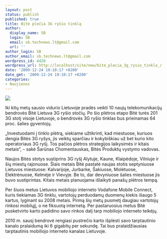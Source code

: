 ```yaml
---
layout: post
status: publish
published: true
title: Bitė plečia 3G ryšio tinklą
author:
  display_name: SB
  login: SB
  email: sb.technews.lt@gmail.com
  url: ''
author_login: SB
author_email: sb.technews.lt@gmail.com
wordpress_id: 4420
wordpress_url: http://localhost/site/new/bite_plecia_3g_rysio_tinkla_/
date: '2009-12-24 19:10:17 +0200'
date_gmt: '2009-12-24 19:10:17 +0200'
categories:
- Naujienos
---
```

<div class="imgright"><img src="http://t3.gstatic.com/images?q=tbn:YhFj9Eh9PS11tM:http://www.3g.co.uk/PR/Nov2005/Vodafone%2520Mobile%2520Connect%2520Card%25203G.jpg"  /></div>
<p>Iki kitų metų sausio vidurio Lietuvoje pradės veikti 10 naujų telekomunikacijų bendrovės Bitė Lietuva 3G ryšio stočių. Po šio plėtros etapo Bitė turės 201 3G stotį visoje Lietuvoje, o bendrovės 3G ryšio tinklas bus prieinamas 64 proc. šalies gyventojų.</p>
<p>„Investuodami į tinklo plėtrą, siekiame užtikrinti, kad miestuose, kuriuos dengia Bitės 3G ryšys, jis veiktų sparčiau ir kokybiškiau už bet kurio kito operatoriaus 3G ryšį. Tos pačios plėtros strategijos laikysimės ir kitais metais“, – sakė Šarūnas Chomentauskas, Bitės Produktų vystymo vadovas.  </p>
<p>Naujos Bitės stotys sustiprins 3G ryšį Alytuje, Kaune, Klaipėdoje, Vilniuje ir šių miestų rajonuose. Šiais metais Bitė pastatė naujas stotis septyniuose Lietuvos miestuose: Kalvarijoje, Jurbarke, Šakiuose, Molėtuose, Elektrėnuose, Kelmėje ir Vievyje. Be to, dar devyniuose šalies miestuose jis buvo sustiprintas. Kitais metais planuojama išlaikyti panašų plėtros tempą. </p>
<p>Per šiuos metus Lietuvos mobiliojo interneto Vodafone Mobile Connect, kuris tiekiamas 3G tinklu, vartotojų perduodamų duomenų kiekis išaugo 5 kartus, lyginant su 2008 metais. Pirmą šių metų pusmetį daugiau vartotojų rinkosi mobilųjį, o ne fiksuotą internetą. Per pastaruosius metus Bitė pusketvirto karto padidino savo rinkos dalį tarp mobiliojo interneto teikėjų. </p>
<p>2010 m. sausį bendrovė rengiasi pustrečio karto išplėsti savo tarptautinio kanalo pralaidumą iki 6 gigabitų per sekundę. Tai bus pralaidžiausias tarptautinis mobiliojo interneto kanalas Lietuvoje.<br /></p>
